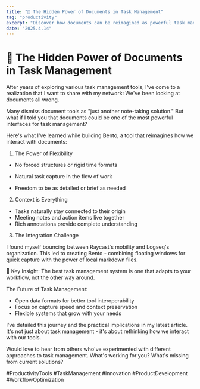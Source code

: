 ```yaml
---
title: "📝 The Hidden Power of Documents in Task Management"
tag: "productivity"
excerpt: "Discover how documents can be reimagined as powerful task management interfaces. Learn about the three key advantages - flexibility in capture, natural context preservation, and seamless integration - that make documents more than just note-taking tools. See how Bento combines the best of Raycast and Logseq to create a workflow that adapts to you, not the other way around."
date: "2025.4.14"
---
```


# 📝 The Hidden Power of Documents in Task Management

After years of exploring various task management tools, I've come to a realization that I want to share with my network: We've been looking at documents all wrong.

Many dismiss document tools as "just another note-taking solution." But what if I told you that documents could be one of the most powerful interfaces for task management?

Here's what I've learned while building Bento, a tool that reimagines how we interact with documents:

1. The Power of Flexibility

- No forced structures or rigid time formats

- Natural task capture in the flow of work

- Freedom to be as detailed or brief as needed

2. Context is Everything

- Tasks naturally stay connected to their origin
- Meeting notes and action items live together
- Rich annotations provide complete understanding

3. The Integration Challenge

I found myself bouncing between Raycast's mobility and Logseq's organization. This led to creating Bento - combining floating windows for quick capture with the power of local markdown files.

🔑 Key Insight: The best task management system is one that adapts to your workflow, not the other way around.

The Future of Task Management:
- Open data formats for better tool interoperability
- Focus on capture speed and context preservation
- Flexible systems that grow with your needs

I've detailed this journey and the practical implications in my latest article. It's not just about task management - it's about rethinking how we interact with our tools.

Would love to hear from others who've experimented with different approaches to task management. What's working for you? What's missing from current solutions?

#ProductivityTools #TaskManagement #Innovation #ProductDevelopment #WorkflowOptimization